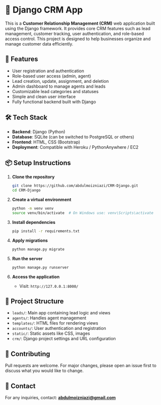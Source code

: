 # 🧠 Django CRM App

This is a **Customer Relationship Management (CRM)** web application built using the Django framework. It provides core CRM features such as lead management, customer tracking, user authentication, and role-based access control. This project is designed to help businesses organize and manage customer data efficiently.

## 🚀 Features

- User registration and authentication
- Role-based user access (admin, agent)
- Lead creation, update, assignment, and deletion
- Admin dashboard to manage agents and leads
- Customizable lead categories and statuses
- Simple and clean user interface
- Fully functional backend built with Django

## 🛠 Tech Stack

- **Backend**: Django (Python)
- **Database**: SQLite (can be switched to PostgreSQL or others)
- **Frontend**: HTML, CSS (Bootstrap)
- **Deployment**: Compatible with Heroku / PythonAnywhere / EC2

## 📦 Setup Instructions

1. **Clone the repository**
   ```bash
   git clone https://github.com/abdulmoizniazi/CRM-Django.git
   cd CRM-Django
   ```

2. **Create a virtual environment**
   ```bash
   python -m venv venv
   source venv/bin/activate  # On Windows use: venv\Scripts\activate
   ```

3. **Install dependencies**
   ```bash
   pip install -r requirements.txt
   ```

4. **Apply migrations**
   ```bash
   python manage.py migrate
   ```

5. **Run the server**
   ```bash
   python manage.py runserver
   ```

6. **Access the application**
   - Visit: `http://127.0.0.1:8000/`

## 📂 Project Structure

- `leads/`: Main app containing lead logic and views
- `agents/`: Handles agent management
- `templates/`: HTML files for rendering views
- `accounts/`: User authentication and registration
- `static/`: Static assets like CSS, images
- `crm/`: Django project settings and URL configuration

## 🙌 Contributing

Pull requests are welcome. For major changes, please open an issue first to discuss what you would like to change.

## 📧 Contact

For any inquiries, contact: **abdulmoizniazi@gmail.com**

